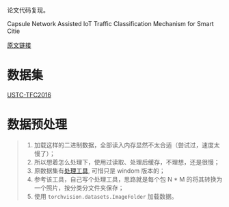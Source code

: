 论文代码复现。

Capsule Network Assisted IoT Traffic Classification Mechanism for Smart Citie

[原文链接](https://ieeexplore.ieee.org/abstract/document/8651277)

# 数据集

[USTC-TFC2016](https://github.com/yungshenglu/USTC-TFC2016)

# 数据预处理

> 1. 加载这样的二进制数据，全部读入内存显然不太合适（尝试过，速度太慢了）；
> 2. 所以想着怎么处理下，使用过读取、处理后缓存，不理想，还是很慢；
> 3. 原数据集有[处理工具](https://github.com/yungshenglu/USTC-TK2016), 可惜只是 windom 版本的；
> 4. 参考该工具，自己写个处理工具，思路就是每个包 N * M 的将其转换为一个照片，按分类分文件夹保存；
> 5. 使用 `torchvision.datasets.ImageFolder` 加载数据。